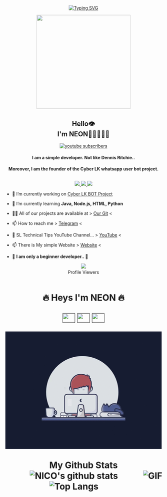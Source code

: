 ## <!-- Typing SVG -->
<p align="center">
    <a href="https://git.io/J0hKr">
        <img
        src="https://readme-typing-svg.herokuapp.com?size=30&width=800&lines=Welcome+To+SL+Technical+Tips..."
            alt="Typing SVG"
        />
    </a>
</p>

<div align="center">
  <img src="https://i.ibb.co/Q8pp367/pp.jpg" width="300" height="300">
</div>

<h2 align="center">Hello👁<br>I'm NEON🎩🔨👮🏻‍♂️</h1>

<p align="center">
  <a href="https://youtube.com/SLTechnicalTips?sub_confirmation=1">
    <img alt="youtube subscribers" title="Subscribe to my YouTube channel" src="https://custom-icon-badges.herokuapp.com/youtube/channel/subscribers/UCYpzhRBGT4x3avaE3DR5_jA?color=%23E05D44&label=SUBSCRIBE&logo=video&logoColor=white&style=for-the-badge&labelColor=CE4630"/></a> 

<h4 align="center">I am a simple developer. Not like Dennis Ritchie..</h3>
<h4 align="center">Moreover, I am the founder of the Cyber LK whatsapp user bot project.</h7>



##
<p align="center">
  <a href="https://github.com/SLTechnicalTips/CyberQueen">
    <img src="https://komarev.com/ghpvc/?username=SLTechnicalTips&label=Profile%20views&color=ff69b4&label=Profile+Views&style=plastic">

  </a>
  <a href="https://github.com/SLTechnicalTips/CyberQueen?tab=stars">
    <img src="https://img.shields.io/github/stars/SLTechnicalTips?color=ff69b4&label=Stars&style=plastic">

  </a>
  <a href="https://github.com/SLTechnicalTips?tab=followers">
    <img src="https://img.shields.io/github/followers/SLTechnicalTips?color=ff69b4&label=Followers&style=plastic">

  </a>
</p>




- 🔭 I’m currently working on [Cyber LK BOT Project](https://github.com/SLTechnicalTips/CyberLK-BOT)

- 🌱 I’m currently learning **Java, Node.js, HTML, Python**

- 👨‍💻 All of our projects are available at > [Our Git](https://github.com/CyberLKTeam/) <

- 📫 How to reach me > [Telegram](https://t.me/sltechnicaltipsadmincontactbot) <

- 👨‍ SL Technical Tips YouTube Channel... > [YouTube](https://YouTube.com/SLTechnicalTips/) <

- 📫 There is My simple Website > [Website](http://sltechnicaltips.github.io/) <

- 💫 **I am only a beginner developer.. 🌆**

<div align="center"><img src="https://profile-counter.glitch.me/SLTechnicalTips/count.svg" /><br>Profile Viewers</div>
<br>
<h1 align="center">
                                 🔥 Heys I'm  NEON 🔥 

<p align="center">
  <a href="" target="white"><img align="center" src="https://cdn.jsdelivr.net/npm/simple-icons@3.0.1/icons/codepen.svg" alt="" height="30" width="40" /></a>
  <a href="" target="blank"><img align="center" src="https://cdn.jsdelivr.net/npm/simple-icons@3.0.1/icons/dev-dot-to.svg" alt="" height="30" width="40" /></a>
  <a href="" target="blank"><img align="center" src="https://cdn.jsdelivr.net/npm/simple-icons@3.0.1/icons/hackerrank.svg" alt="" height="30" width="40" /></a>
</p>
   <p align='center'>
   <a href="https://YouTube.com/SLTechnicalTips/" alt="made-with-python"> <img src="https://github.com/devSouvik/devSouvik/blob/master/gif2.gif.gif"width="500" /> </a>
</p>

    

  <summary><b>My Github Stats</b></summary>
  <img alt="NICO's github stats" src="https://github-readme-stats.vercel.app/api?username=SLTechnicalTips&count_private=true&hide=issues&show_icons=true&hide_border=true&include_all_commits=true&line_height=24"/>
  <img align="right" alt="GIF" height="170px" src="https://media.giphy.com/media/dxn6fRlTIShoeBr69N/giphy.gif" />
  <img alt="Top Langs" src="https://github-readme-stats.vercel.app/api/top-langs/?username=SLTechnicalTips&layout=compact&hide_border=true"/>
</details>

